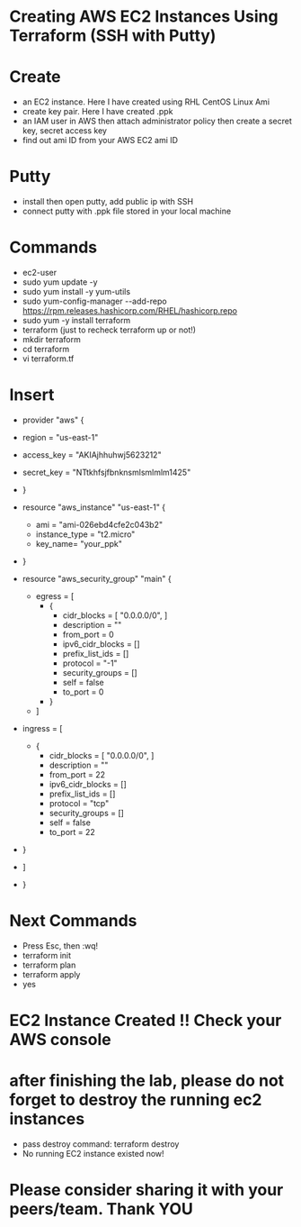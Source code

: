 # Creating AWS EC2 Instances Using Terraform (SSH with Putty)

# Create 
- an EC2 instance. Here I have created using RHL CentOS Linux Ami
- create key pair. Here I have created .ppk
- an IAM user in AWS then attach administrator policy then create a secret key, secret access key 
- find out ami ID from your AWS EC2 ami ID

# Putty
- install then open putty, add public ip with SSH
- connect putty with .ppk file stored in your local machine

# Commands
- ec2-user
- sudo yum update -y
- sudo yum install -y yum-utils
- sudo yum-config-manager --add-repo https://rpm.releases.hashicorp.com/RHEL/hashicorp.repo
- sudo yum -y install terraform
- terraform  (just to recheck terraform up or not!)
- mkdir terraform
- cd terraform
- vi terraform.tf

# Insert

- provider "aws" {
- region = "us-east-1"
- access_key = "AKIAjhhuhwj5623212"
- secret_key = "NTtkhfsjfbnknsmlsmlmlm1425"
- }

- resource "aws_instance" "us-east-1" {
  - ami           = "ami-026ebd4cfe2c043b2"
  - instance_type = "t2.micro"
  - key_name= "your_ppk"
- }


- resource "aws_security_group" "main" {
  - egress = [
    - {
      - cidr_blocks      = [ "0.0.0.0/0", ]
      - description      = ""
      - from_port        = 0
      - ipv6_cidr_blocks = []
      - prefix_list_ids  = []
      - protocol         = "-1"
      - security_groups  = []
      - self             = false
      - to_port          = 0
    - }
  - ]
 - ingress                = [
   - {
     - cidr_blocks      = [ "0.0.0.0/0", ]
     - description      = ""
     - from_port        = 22
     - ipv6_cidr_blocks = []
     - prefix_list_ids  = []
     - protocol         = "tcp"
     - security_groups  = []
     - self             = false
     - to_port          = 22
  - }
  - ]
- }


# Next Commands
- Press Esc, then :wq!
- terraform init
- terraform plan 
- terraform apply
- yes
# EC2 Instance Created !! Check your AWS console
# after finishing the lab, please do not forget to destroy the running ec2 instances
- pass destroy command: terraform destroy
- No running EC2 instance existed now!
# Please consider sharing it with your peers/team. Thank YOU
